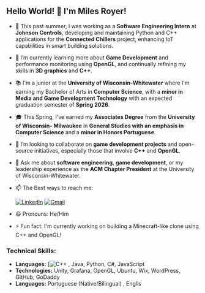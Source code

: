 ## Hello World! 👋 I'm Miles Royer!

- 🔭 This past summer, I was working as a **Software Engineering Intern** at **Johnson Controls**, developing and maintaining Python and C++ applications for the **Connected Chillers** project, enhancing IoT capabilities in smart building solutions.
  
- 🌱 I’m currently learning more about **Game Development** and performance monitoring using **OpenGL**, and continually refining my skills in **3D graphics** and **C++**.

- 📚 I'm a junior at the **University of Wisconsin-Whitewater** where I'm earning my Bachelor of Arts in **Computer Science**, with a **minor in Media and Game Development Technology** with an expected graduation semester of **Spring 2026**.
  
- 🎓  This Spring, I've earned my **Associates Degree** from the **University of Wisconsin- Milwaukee** in **General Studies with an emphasis in Computer Science** and a **minor in Honors Portuguese**. 

- 👯 I’m looking to collaborate on **game development projects** and open-source initiatives, especially those that involve **C++** and **OpenGL**.

- 💬 Ask me about **software engineering**, **game development**, or my leadership experience as the **ACM Chapter President** at the University of Wisconsin-Whitewater.
  

- 📫 The Best ways to reach me:
  
  [![LinkedIn](https://img.shields.io/badge/-LinkedIn-blue?style=for-the-badge&logo=LinkedIn&logoColor=white)](https://www.linkedin.com/in/milesroyer/)
  [![Gmail](https://img.shields.io/badge/-Gmail-D14836?style=for-the-badge&logo=Gmail&logoColor=white)](mailto:mainmilesaroyer@gmail.com)

- 😄 Pronouns: He/Him

- ⚡ Fun fact: I'm currently working on building a Minecraft-like clone using C++ and OpenGL!

### Technical Skills:
- **Languages:** [![C++](https://img.shields.io/badge/C%2B%2B-00599C?style=for-the-badge&logo=c%2B%2B&logoColor=white) , Java, Python, C#, JavaScript
- **Technologies:** Unity, Grafana, OpenGL, Ubuntu, Wix, WordPress, GitHub, GoDaddy
- **Languages:** Portuguese (Native/Bilingual) , Englis
